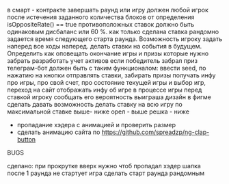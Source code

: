 в смарт - контракте завершать раунд или игру должен любой игрок после истечения заданного количества блоков от определения isOppositeRate() == true противоположных ставок должно быть одинаковым дисбаланс или 60 %. как только сделана ставка рандомно задается время следующего старта раунда.
Возможность игроку задать наперед все ходы наперед.
делать ставки на события в будущем.
Определить как оповещать окончание игры и призы которые нужно забрать 
разработать учет активов если победитель забрал приз 
телеграм-бот должен быть с таким функционалом:
ввести seed, по нажатию на кнопки отправлять ставки, забирать призы
получать инфу про игры, про свой счет, про состояние текущей игры и выбор игр, переход на сайт 
отображать инфу об игре
в процессе игры перед ставкой игроку сообщать его вероятность выиграша
дизайн в фигме сделать 
 давать возможность делать ставку на всю игру по максимальной ставке 
 выше- ниже орел - выше решка - ниже
 - пропадание хэдера с анимацией и проверить размер
 - сделать анимацию сайта по https://github.com/spreadzp/ng-clap-button
 
BUGS

сделано: при прокрутке вверх нужно чтоб пропадал хэдер шапка  
после 1 раунда не стартует игра
сделать старт раунда рандомным
